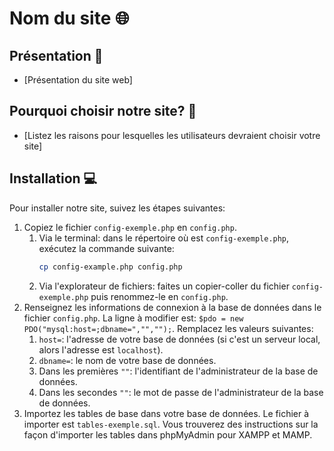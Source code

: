 # Nom du site 🌐

## Présentation 📝
- [Présentation du site web]

## Pourquoi choisir notre site? 🤔
- [Listez les raisons pour lesquelles les utilisateurs devraient choisir votre site]

## Installation 💻
Pour installer notre site, suivez les étapes suivantes:
1. Copiez le fichier `config-exemple.php` en `config.php`.
    1. Via le terminal: dans le répertoire où est `config-exemple.php`, exécutez la commande suivante:
        ```bash
        cp config-example.php config.php
        ```
    2. Via l'explorateur de fichiers: faites un copier-coller du fichier `config-exemple.php` puis renommez-le en `config.php`.
2. Renseignez les informations de connexion à la base de données dans le fichier `config.php`. La ligne à modifier est: `$pdo = new PDO("mysql:host=;dbname=","","");`. Remplacez les valeurs suivantes:
    1. `host=`: l'adresse de votre base de données (si c'est un serveur local, alors l'adresse est `localhost`).
    2. `dbname=`: le nom de votre base de données.
    3. Dans les premières `""`: l'identifiant de l'administrateur de la base de données.
    4. Dans les secondes `""`: le mot de passe de l'administrateur de la base de données.
3. Importez les tables de base dans votre base de données. Le fichier à importer est `tables-exemple.sql`. Vous trouverez des instructions sur la façon d'importer les tables dans phpMyAdmin pour XAMPP et MAMP.
